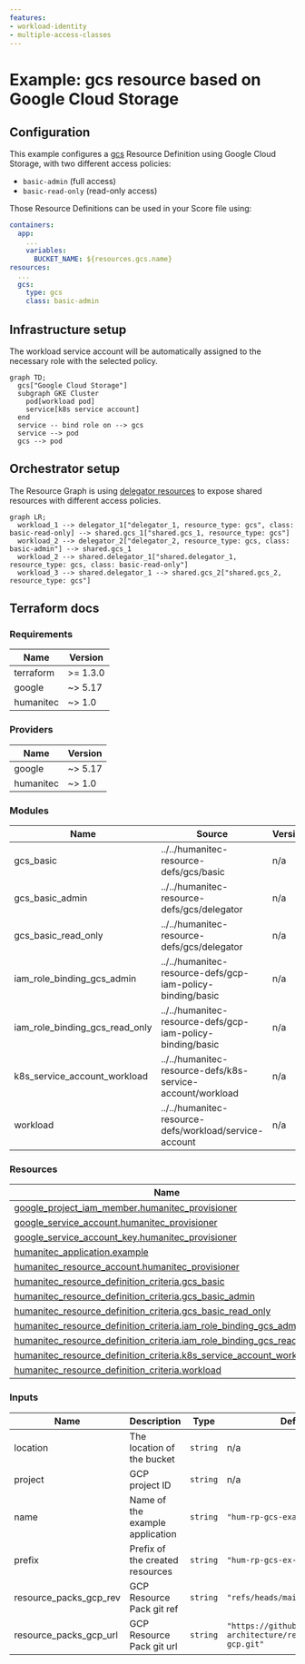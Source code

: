 ```yaml
---
features:
- workload-identity
- multiple-access-classes
--- 
```


# Example: gcs resource based on Google Cloud Storage

## Configuration

This example configures a [gcs](https://developer.humanitec.com/platform-orchestrator/reference/resource-types/#gcs) Resource Definition using Google Cloud Storage, with two different access policies:

* `basic-admin` (full access)
* `basic-read-only` (read-only access)

Those Resource Definitions can be used in your Score file using:

```yaml
containers:
  app:
    ...
    variables:
      BUCKET_NAME: ${resources.gcs.name}
resources:
  ...
  gcs:
    type: gcs
    class: basic-admin
```

## Infrastructure setup

The workload service account will be automatically assigned to the necessary role with the selected policy.

```mermaid
graph TD;
  gcs["Google Cloud Storage"]
  subgraph GKE Cluster
    pod[workload pod]
    service[k8s service account]
  end
  service -- bind role on --> gcs
  service --> pod
  gcs --> pod
```

## Orchestrator setup

The Resource Graph is using [delegator resources](https://developer.humanitec.com/platform-orchestrator/examples/resource-graph-patterns/#delegator-resource) to expose shared resources with different access policies.

```mermaid
graph LR;
  workload_1 --> delegator_1["delegator_1, resource_type: gcs", class: basic-read-only] --> shared.gcs_1["shared.gcs_1, resource_type: gcs"]
  workload_2 --> delegator_2["delegator_2, resource_type: gcs, class: basic-admin"] --> shared.gcs_1
  workload_2 --> shared.delegator_1["shared.delegator_1, resource_type: gcs, class: basic-read-only"]
  workload_3 --> shared.delegator_1 --> shared.gcs_2["shared.gcs_2, resource_type: gcs"]
```

## Terraform docs

<!-- BEGIN_TF_DOCS -->
### Requirements

| Name | Version |
|------|---------|
| terraform | >= 1.3.0 |
| google | ~> 5.17 |
| humanitec | ~> 1.0 |

### Providers

| Name | Version |
|------|---------|
| google | ~> 5.17 |
| humanitec | ~> 1.0 |

### Modules

| Name | Source | Version |
|------|--------|---------|
| gcs\_basic | ../../humanitec-resource-defs/gcs/basic | n/a |
| gcs\_basic\_admin | ../../humanitec-resource-defs/gcs/delegator | n/a |
| gcs\_basic\_read\_only | ../../humanitec-resource-defs/gcs/delegator | n/a |
| iam\_role\_binding\_gcs\_admin | ../../humanitec-resource-defs/gcp-iam-policy-binding/basic | n/a |
| iam\_role\_binding\_gcs\_read\_only | ../../humanitec-resource-defs/gcp-iam-policy-binding/basic | n/a |
| k8s\_service\_account\_workload | ../../humanitec-resource-defs/k8s-service-account/workload | n/a |
| workload | ../../humanitec-resource-defs/workload/service-account | n/a |

### Resources

| Name | Type |
|------|------|
| [google_project_iam_member.humanitec_provisioner](https://registry.terraform.io/providers/hashicorp/google/latest/docs/resources/project_iam_member) | resource |
| [google_service_account.humanitec_provisioner](https://registry.terraform.io/providers/hashicorp/google/latest/docs/resources/service_account) | resource |
| [google_service_account_key.humanitec_provisioner](https://registry.terraform.io/providers/hashicorp/google/latest/docs/resources/service_account_key) | resource |
| [humanitec_application.example](https://registry.terraform.io/providers/humanitec/humanitec/latest/docs/resources/application) | resource |
| [humanitec_resource_account.humanitec_provisioner](https://registry.terraform.io/providers/humanitec/humanitec/latest/docs/resources/resource_account) | resource |
| [humanitec_resource_definition_criteria.gcs_basic](https://registry.terraform.io/providers/humanitec/humanitec/latest/docs/resources/resource_definition_criteria) | resource |
| [humanitec_resource_definition_criteria.gcs_basic_admin](https://registry.terraform.io/providers/humanitec/humanitec/latest/docs/resources/resource_definition_criteria) | resource |
| [humanitec_resource_definition_criteria.gcs_basic_read_only](https://registry.terraform.io/providers/humanitec/humanitec/latest/docs/resources/resource_definition_criteria) | resource |
| [humanitec_resource_definition_criteria.iam_role_binding_gcs_admin](https://registry.terraform.io/providers/humanitec/humanitec/latest/docs/resources/resource_definition_criteria) | resource |
| [humanitec_resource_definition_criteria.iam_role_binding_gcs_read_only](https://registry.terraform.io/providers/humanitec/humanitec/latest/docs/resources/resource_definition_criteria) | resource |
| [humanitec_resource_definition_criteria.k8s_service_account_workload](https://registry.terraform.io/providers/humanitec/humanitec/latest/docs/resources/resource_definition_criteria) | resource |
| [humanitec_resource_definition_criteria.workload](https://registry.terraform.io/providers/humanitec/humanitec/latest/docs/resources/resource_definition_criteria) | resource |

### Inputs

| Name | Description | Type | Default | Required |
|------|-------------|------|---------|:--------:|
| location | The location of the bucket | `string` | n/a | yes |
| project | GCP project ID | `string` | n/a | yes |
| name | Name of the example application | `string` | `"hum-rp-gcs-example"` | no |
| prefix | Prefix of the created resources | `string` | `"hum-rp-gcs-ex-"` | no |
| resource\_packs\_gcp\_rev | GCP Resource Pack git ref | `string` | `"refs/heads/main"` | no |
| resource\_packs\_gcp\_url | GCP Resource Pack git url | `string` | `"https://github.com/humanitec-architecture/resource-packs-gcp.git"` | no |
<!-- END_TF_DOCS -->
